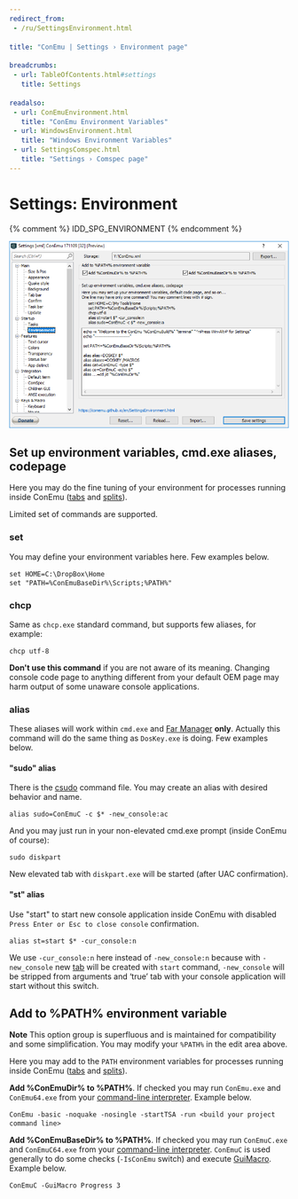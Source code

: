 ```yaml
---
redirect_from:
 - /ru/SettingsEnvironment.html

title: "ConEmu | Settings › Environment page"

breadcrumbs:
 - url: TableOfContents.html#settings
   title: Settings

readalso:
 - url: ConEmuEnvironment.html
   title: "ConEmu Environment Variables"
 - url: WindowsEnvironment.html
   title: "Windows Environment Variables"
 - url: SettingsComspec.html
   title: "Settings › Comspec page"
---
```


# Settings: Environment

{% comment %} IDD_SPG_ENVIRONMENT {% endcomment %}

![ConEmu Settings: Environment](/img/Settings-Environment.png)


## Set up environment variables, cmd.exe aliases, codepage

Here you may do the fine tuning of your environment
for processes running inside ConEmu
([tabs](Tabs.html) and [splits](SplitScreen.html)).

Limited set of commands are supported.


### set

You may define your environment variables here. Few examples below.

~~~
set HOME=C:\DropBox\Home
set "PATH=%ConEmuBaseDir%\Scripts;%PATH%"
~~~


### chcp

Same as `chcp.exe` standard command, but supports few aliases, for example:

~~~
chcp utf-8
~~~

**Don't use this command** if you are not aware of its meaning.
Changing console code page to anything different from your default OEM page
may harm output of some unaware console applications.


### alias

These aliases will work within `cmd.exe` and [Far Manager](FarManager.html) **only**.
Actually this command will do the same thing as `DosKey.exe` is doing.
Few examples below.

#### "sudo" alias

There is the [csudo](csudo.html) command file.
You may create an alias with desired behavior and name.

~~~
alias sudo=ConEmuC -c $* -new_console:ac
~~~

And you may just run in your non-elevated cmd.exe prompt (inside ConEmu of course):

~~~
sudo diskpart
~~~

New elevated tab with `diskpart.exe` will be started (after UAC confirmation).

#### "st" alias

Use "start" to start new console application inside ConEmu
with disabled `Press Enter or Esc to close console` confirmation.

~~~
alias st=start $* -cur_console:n
~~~

We use `-cur_console:n` here instead of `-new_console:n` because
with `-new_console` new [tab](LaunchNewTab.html) will be created
with `start` command, `-new_console` will be stripped from arguments
and ‘true’ tab with your console application will start without
this switch.




## Add to %PATH% environment variable

**Note** This option group is superfluous and is maintained for compatibility
and some simplification. You may modify your `%PATH%` in the edit area above.

Here you may add to the `PATH` environment variables
for processes running inside ConEmu
([tabs](Tabs.html) and [splits](SplitScreen.html)).

**Add %ConEmuDir% to %PATH%**. If checked you may run `ConEmu.exe` and `ConEmu64.exe`
from your [command-line interpreter](TerminalVsShell.html).
Example below.

~~~
ConEmu -basic -noquake -nosingle -startTSA -run <build your project command line>
~~~

**Add %ConEmuBaseDir% to %PATH%**. If checked you may run `ConEmuC.exe` and `ConEmuC64.exe`
from your [command-line interpreter](TerminalVsShell.html).
`ConEmuC` is used generally to do some checks (`-IsConEmu` switch)
and execute [GuiMacro](GuiMacro.html). Example below.

~~~
ConEmuC -GuiMacro Progress 3
~~~
